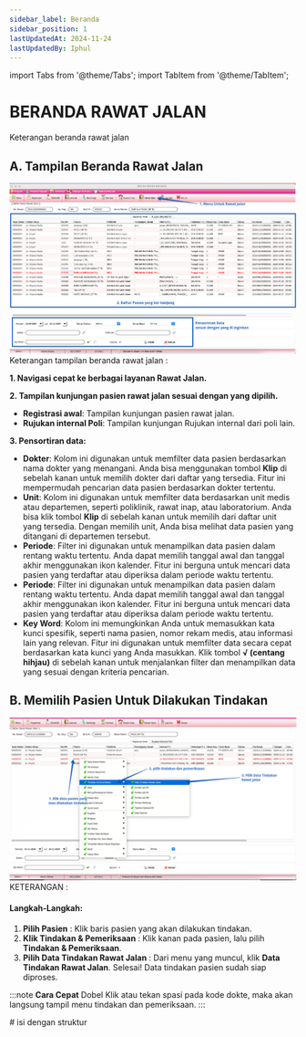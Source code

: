 ```yaml
---
sidebar_label: Beranda
sidebar_position: 1
lastUpdatedAt: 2024-11-24
lastUpdatedBy: Iphul
---
```

import Tabs from '@theme/Tabs';
import TabItem from '@theme/TabItem';


# BERANDA RAWAT JALAN
Keterangan beranda rawat jalan
<Tabs>
<TabItem value="Tutorial" label="Tutorial" default>
## A. Tampilan Beranda Rawat Jalan
![alt text](image.png)
Keterangan tampilan beranda rawat jalan :

**1. Navigasi cepat ke berbagai layanan Rawat Jalan.**

**2. Tampilan kunjungan pasien rawat jalan sesuai dengan yang dipilih.**
- **Registrasi awal**: Tampilan kunjungan pasien rawat jalan.
- **Rujukan internal Poli**: Tampilan kunjungan Rujukan internal dari poli lain.

**3. Pensortiran data:**
- **Dokter**: Kolom ini digunakan untuk memfilter data pasien berdasarkan nama dokter yang menangani. Anda bisa menggunakan tombol **Klip** di sebelah kanan untuk memilih dokter dari daftar yang tersedia. Fitur ini mempermudah pencarian data pasien berdasarkan dokter tertentu.
- **Unit**: Kolom ini digunakan untuk memfilter data berdasarkan unit medis atau departemen, seperti poliklinik, rawat inap, atau laboratorium. Anda bisa klik tombol **Klip** di sebelah kanan untuk memilih dari daftar unit yang tersedia. Dengan memilih unit, Anda bisa melihat data pasien yang ditangani di departemen tersebut.
- **Periode**: Filter ini digunakan untuk menampilkan data pasien dalam rentang waktu tertentu. Anda dapat memilih tanggal awal dan tanggal akhir menggunakan ikon kalender. Fitur ini berguna untuk mencari data pasien yang terdaftar atau diperiksa dalam periode waktu tertentu.
- **Periode**: Filter ini digunakan untuk menampilkan data pasien dalam rentang waktu tertentu. Anda dapat memilih tanggal awal dan tanggal akhir menggunakan ikon kalender. Fitur ini berguna untuk mencari data pasien yang terdaftar atau diperiksa dalam periode waktu tertentu.
- **Key Word**: Kolom ini memungkinkan Anda untuk memasukkan kata kunci spesifik, seperti nama pasien, nomor rekam medis, atau informasi lain yang relevan. Fitur ini digunakan untuk memfilter data secara cepat berdasarkan kata kunci yang Anda masukkan. Klik tombol **√ (centang hihjau)** di sebelah kanan untuk menjalankan filter dan menampilkan data yang sesuai dengan kriteria pencarian.


## B. Memilih Pasien Untuk Dilakukan Tindakan
![alt text](image-1.png)
KETERANGAN :
#### Langkah-Langkah:

1. **Pilih Pasien** : Klik baris pasien yang akan dilakukan tindakan.
2. **Klik Tindakan & Pemeriksaan** : Klik kanan pada pasien, lalu pilih **Tindakan & Pemeriksaan**.
3. **Pilih Data Tindakan Rawat Jalan** : Dari menu yang muncul, klik **Data Tindakan Rawat Jalan**.
Selesai! Data tindakan pasien sudah siap diproses.

:::note
**Cara Cepat**
Dobel Klik atau tekan spasi pada kode dokte, maka akan langsung tampil menu tindakan dan pemeriksaan.
:::



</TabItem>
<TabItem value="Struktur" label="Struktur">
# isi dengan struktur
</TabItem>
</Tabs>
